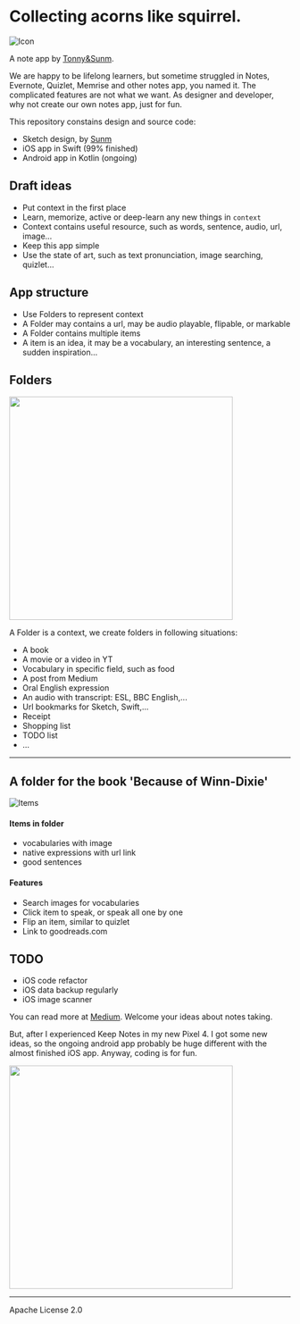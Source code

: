 # Collecting acorns like squirrel.

![Icon](https://rawgit.com/TonnyTao/Acornote/master/Acornote_Sketch/icon.svg?a)

A note app by [Tonny&Sunm](https://tonnysunm.github.io).

We are happy to be lifelong learners, but sometime struggled in Notes, Evernote, Quizlet, Memrise and other notes app, you named it. The complicated features are not what we want. As designer and developer, why not create our own notes app, just for fun.

This repository constains design and source code:

* Sketch design, by [Sunm](https://dribbble.com/sunmlu)
* iOS app in Swift (99% finished)
* Android app in Kotlin (ongoing)

## Draft ideas
* Put context in the first place
* Learn, memorize, active or deep-learn any new things in `context`
* Context contains useful resource, such as words, sentence, audio, url, image...
* Keep this app simple
* Use the state of art, such as text pronunciation, image searching, quizlet...

## App structure
* Use Folders to represent context
* A Folder may contains a url, may be audio playable, flipable, or markable
* A Folder contains multiple items
* A item is an idea, it may be a vocabulary, an interesting sentence, a sudden inspiration...

## Folders
<img src="https://rawgit.com/TonnyTao/Acornote/master/Acornote_Sketch/folder.jpg?a" width="400">

A Folder is a context, we create folders in following situations:

* A book
* A movie or a video in YT
* Vocabulary in specific field, such as food
* A post from Medium
* Oral English expression
* An audio with transcript: ESL, BBC English,...
* Url bookmarks for Sketch, Swift,...
* Receipt
* Shopping list
* TODO list
* ...

---

## A folder for the book 'Because of Winn-Dixie'
![Items](https://rawgit.com/TonnyTao/Acornote/master/Acornote_Sketch/item.jpg)

#### Items in folder
* vocabularies with image
* native expressions with url link
* good sentences

#### Features
* Search images for vocabularies
* Click item to speak, or speak all one by one
* Flip an item, similar to quizlet
* Link to goodreads.com


## TODO
* iOS code refactor
* iOS data backup regularly
* iOS image scanner

You can read more at [Medium](https://medium.com/tonny-sunm/developing-own-app-to-take-notes-2d84413b9b32). Welcome your ideas about notes taking.


But, after I experienced Keep Notes in my new Pixel 4. I got some new ideas, so the ongoing android app probably be huge different with the almost finished iOS app. Anyway, coding is for fun.

<img src="https://rawgit.com/TonnyTao/Acornote/master/Acornote_Sketch/tonnysunm.jpg" width="400">

---
Apache License 2.0


